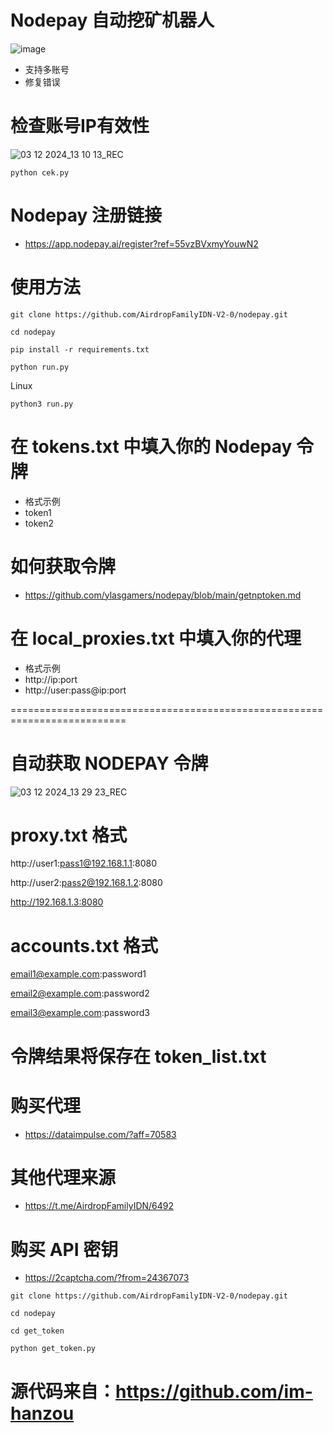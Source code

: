 # Nodepay 自动挖矿机器人
![image](https://github.com/user-attachments/assets/a72d3950-148f-4981-ba92-b1a9c2206d8d)
- 支持多账号
- 修复错误

# 检查账号IP有效性
![03 12 2024_13 10 13_REC](https://github.com/user-attachments/assets/c8e75be8-a0e0-49db-b83a-d98ee230e567)

```
python cek.py
```

# Nodepay 注册链接
- https://app.nodepay.ai/register?ref=55vzBVxmyYouwN2

# 使用方法
```
git clone https://github.com/AirdropFamilyIDN-V2-0/nodepay.git
```
```
cd nodepay
```
```
pip install -r requirements.txt
```
```
python run.py
```
Linux
```
python3 run.py
```

# 在 tokens.txt 中填入你的 Nodepay 令牌
- 格式示例
- token1
- token2

# 如何获取令牌
- https://github.com/ylasgamers/nodepay/blob/main/getnptoken.md

# 在 local_proxies.txt 中填入你的代理
- 格式示例
- http://ip:port
- http://user:pass@ip:port

==========================================================================
# 自动获取 NODEPAY 令牌
![03 12 2024_13 29 23_REC](https://github.com/user-attachments/assets/22979fa9-3825-4ffa-839d-2d6d15d395da)

# proxy.txt 格式
http://user1:pass1@192.168.1.1:8080

http://user2:pass2@192.168.1.2:8080

http://192.168.1.3:8080

# accounts.txt 格式
email1@example.com:password1

email2@example.com:password2

email3@example.com:password3

# 令牌结果将保存在 token_list.txt

# 购买代理
- https://dataimpulse.com/?aff=70583

# 其他代理来源
- https://t.me/AirdropFamilyIDN/6492

# 购买 API 密钥
- https://2captcha.com/?from=24367073

```
git clone https://github.com/AirdropFamilyIDN-V2-0/nodepay.git
```
```
cd nodepay
```
```
cd get_token
```
```
python get_token.py
```

# 源代码来自：https://github.com/im-hanzou

